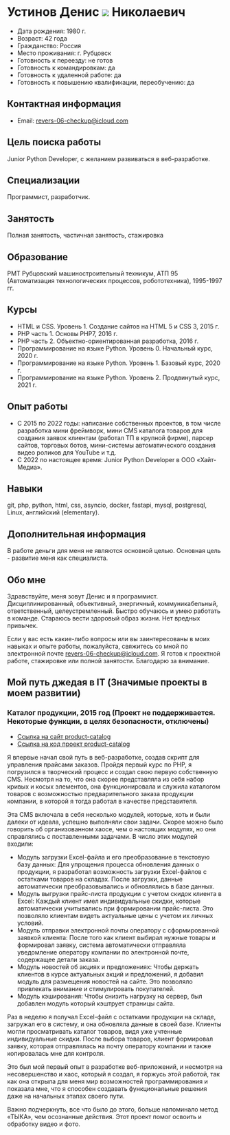 # **Устинов Денис ![](RackMultipart20230222-1-lhn9k8_html_4dca29c8634d10bb.png) Николаевич**

* Дата рождения: 1980 г.
* Возраст: 42 года
* Гражданство: Россия
* Место проживания: г. Рубцовск
* Готовность к переезду: не готов
* Готовность к командировкам: да
* Готовность к удаленной работе: да
* Готовность к повышению квалификации, переобучению: да

## Контактная информация

- Email: revers-06-checkup@icloud.com

## Цель поиска работы

Junior Python Developer, с желанием развиваться в веб-разработке.

## Специализации

Программист, разработчик.

## Занятость

Полная занятость, частичная занятость, стажировка

## Образование

РМТ Рубцовский машиностроительный техникум, АТП 95 (Автоматизация технологических процессов, робототехника), 1995-1997 гг.

## Курсы

- HTML и CSS. Уровень 1. Создание сайтов на HTML 5 и СSS 3, 2015 г.
- PHP часть 1. Основы PHP7, 2016 г.
- PHP часть 2. Объектно-ориентированная разработка, 2016 г.
- Программирование на языке Python. Уровень 0. Начальный курс, 2020 г.
- Программирование на языке Python. Уровень 1. Базовый курс, 2020 г.
- Программирование на языке Python. Уровень 2. Продвинутый курс, 2021 г.

## Опыт работы

- С 2015 по 2022 годы: написание собственных проектов, в том числе разработка мини фреймворк, мини CMS каталога товаров для создания заявок клиентам (работал ТП в крупной фирме), парсер сайтов, торговых ботов, мини-системы автоматического создания видео роликов для YouTube и т.д.
- С 2022 по настоящее время: Junior Python Developer в ООО «Хайт-Медиа».

## Навыки

git, php, python, html, css, asyncio, docker, fastapi, mysql, postgresql, Linux, английский (elementary).

## Дополнительная информация

В работе деньги для меня не являются основной целью. Основная цель - развитие меня как специалиста.

## Обо мне

Здравствуйте, меня зовут Денис и я программист. Дисциплинированный, объективный, энергичный, коммуникабельный, ответственный, целеустремленный. Быстро обучаюсь и умею работать в команде.
Стараюсь вести здоровый образ жизни. Нет вредных привычек.

Если у вас есть какие-либо вопросы или вы заинтересованы в моих навыках и опыте работы, пожалуйста, свяжитесь со мной по электронной почте revers-06-checkup@icloud.com. Я готов к проектной работе, стажировке или полной занятости. Благодарю за внимание.

## Мой путь джедая в IT (Значимые проекты в моем развитии)

### Каталог продукции, 2015 год (Проект не поддерживается. Некоторые функции, в целях безопасности, отключены)

* [Ссылка на сайт product-catalog](https://product-catalog.denisustinov.name)
* [Ссылка на код проект product-catalog](https://github.com/DenisUstinov/DenisUstinov/tree/2777440ce5651790fa9e283a0f08874d39622351/product-catalog)

Я впервые начал свой путь в веб-разработке, создав скрипт для управления прайсами заказов. Пройдя первый курс по PHP, я погрузился в творческий процесс и создал свою первую собственную CMS. Несмотря на то, что она скорее представляла из себя набор кривых и косых элементов, она функционировала и служила каталогом товаров с возможностью предварительного заказа продукции компании, в которой я тогда работал в качестве представителя.

Эта CMS включала в себя несколько модулей, которые, хоть и были далеки от идеала, успешно выполняли свои задачи. Скорее можно было говорить об организованном хаосе, чем о настоящих модулях, но они справлялись с поставленными задачами. В число этих модулей входили:

* Модуль загрузки Excel-файла и его преобразование в текстовую базу данных: Для упрощения процесса обновления данных о продукции, я разработал возможность загрузки Excel-файлов с остатками товаров на складах. После загрузки, данные автоматически преобразовывались и обновлялись в базе данных.
* Модуль выгрузки прайс-листа продукции с учетом скидок клиента в Excel: Каждый клиент имел индивидуальные скидки, которые автоматически учитывались при формировании прайс-листа. Это позволяло клиентам видеть актуальные цены с учетом их личных условий.
* Модуль отправки электронной почты оператору с сформированной заявкой клиента: После того как клиент выбирал нужные товары и формировал заявку, система автоматически отправляла уведомление оператору компании по электронной почте, содержащее детали заказа.
* Модуль новостей об акциях и предложениях: Чтобы держать клиентов в курсе актуальных акций и предложений, я добавил модуль для размещения новостей на сайте. Это позволяло привлекать внимание и стимулировать покупателей.
* Модуль кэширования: Чтобы снизить нагрузку на сервер, был добавлен модуль который кэштрует страницы сайта.

Раз в неделю я получал Excel-файл с остатками продукции на складе, загружал его в систему, и она обновляла данные в своей базе. Клиенты могли просматривать каталог товаров, видя уже учтенные индивидуальные скидки. После выбора товаров, клиент формировал заявку, которая отправлялась на почту оператору компании и также копировалась мне для контроля.

Это был мой первый опыт в разработке веб-приложений, и несмотря на несовершенство и хаос, который я создал, я горжусь этой работой, так как она открыла для меня мир возможностей программирования и показала мне, что я способен создавать функциональные решения даже на начальных этапах своего пути.

Важно подчеркнуть, все что было до этого, больше напоминало метод «ТЫКА», чем осознанные действия. Этот проект помог освоить и обработку видео и фото.

